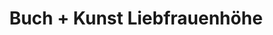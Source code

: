 ---
title: "Buch + Kunst Liebfrauenhöhe"
url: /rottenburg/buch-kunst-liebfrauenhoehe/
shop: Andenken
---